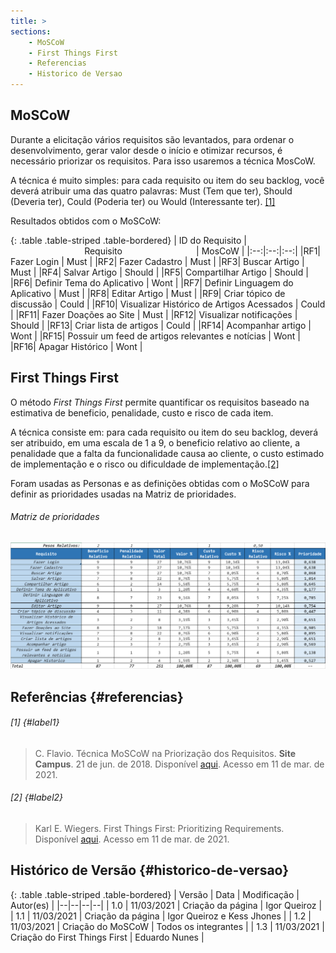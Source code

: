 ```yaml
---
title: >
sections:
    - MoSCoW
    - First Things First
    - Referencias
    - Historico de Versao
---
```


## MoSCoW

Durante a elicitação vários requisitos são levantados, para ordenar o desenvolvimento, gerar valor desde o início e otimizar recursos, é necessário priorizar os requisitos. Para isso usaremos a técnica MosCoW.

A técnica é muito simples: para cada requisito ou item do seu backlog, você deverá atribuir uma das quatro palavras: Must (Tem que ter), Should (Deveria ter), Could (Poderia ter) ou Would (Interessante ter). [[1]](#label1)

<div style="text-align: justify;">
Resultados obtidos com o MoSCoW:
</div>

<div class="table-responsive">

{: .table .table-striped .table-bordered}
| ID do Requisito |                              Requisito                              |  MosCoW |
|:--:|:--:|:--:|
|RF1| Fazer Login | Must |
|RF2| Fazer Cadastro | Must |
|RF3| Buscar Artigo | Must |
|RF4| Salvar Artigo | Should |
|RF5| Compartilhar Artigo | Should |
|RF6| Definir Tema do Aplicativo | Wont |
|RF7| Definir Linguagem do Aplicativo | Must |
|RF8| Editar Artigo | Must |
|RF9| Criar tópico de discussão | Could |
|RF10| Visualizar Histórico de Artigos Acessados | Could |
|RF11| Fazer Doações ao Site | Must |
|RF12| Visualizar notificações | Should |
|RF13| Criar lista de artigos  | Could |
|RF14| Acompanhar artigo  | Wont |
|RF15| Possuir um feed de artigos relevantes e notícias  | Wont |
|RF16| Apagar Histórico  | Wont |

</div>

## First Things First

O método _First Things First_ permite quantificar os requisitos baseado na estimativa de beneficio, penalidade, custo e risco de cada item.

A técnica consiste em: para cada requisito ou item do seu backlog, deverá ser atribuido, em uma escala de 1 a 9, o beneficio relativo ao cliente, a penalidade que a falta da funcionalidade causa ao cliente, o custo estimado de implementação e o risco ou dificuldade de implementação.[[2]](#label2)

Foram usadas as Personas e as definições obtidas com o MoSCoW para definir as prioridades usadas na Matriz de prioridades.

<div class="row">
<div class="col-md-12 col-sm-12 col-sm-12">

###### Matriz de prioridades

<div class="screenshot-holder">
<a href="assets/images/prioridades.png" data-title="Matriz de priorização" data-toggle="lightbox"><img class="img-responsive" src="assets/images/prioridades.png" alt="screenshot" /></a>
<a class="mask" href="assets/images/prioridades.png" data-title="Matriz de priorização" data-toggle="lightbox"><i class="icon fa fa-search-plus"></i></a>
</div>

</div>
</div>

## Referências {#referencias}

###### [1] {#label1}

> C. Flavio. Técnica MoSCoW na Priorização dos Requisitos. **Site Campus**. 21 de jun. de 2018. Disponível [aqui](https://sitecampus.com.br/tecnica-moscow-na-priorizacao-dos-requisitos/). Acesso em 11 de mar. de 2021.

###### [2] {#label2}

> Karl E. Wiegers. First Things First: Prioritizing Requirements. Disponível [aqui](http://www.tarrani.net/linda/prioritizing.pdf). Acesso em 11 de mar. de 2021.

## Histórico de Versão {#historico-de-versao}

<div class="table-responsive">

{: .table .table-striped .table-bordered}
| Versão | Data | Modificação | Autor(es) |
|--|--|--|--|
| 1.0 | 11/03/2021 | Criação da página | Igor Queiroz |
| 1.1 | 11/03/2021 | Criação da página | Igor Queiroz e Kess Jhones |
| 1.2 | 11/03/2021 | Criação do MoSCoW | Todos os integrantes |
| 1.3 | 11/03/2021 | Criação do First Things First | Eduardo Nunes |

</div>